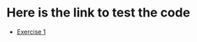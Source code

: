 # Here is the link to test the code

<a href="https://codepen.io/Nara6/pen/ZEMpdBW">
  <ul>
    <li>Exercise 1</li>
  </ul>
</a>
